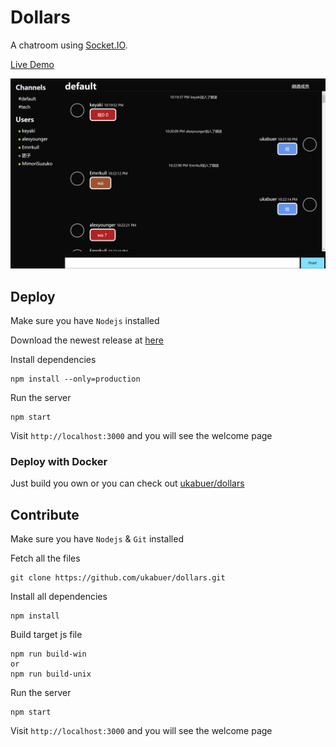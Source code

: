 # Dollars
A chatroom using [Socket.IO](https://socket.io).

[Live Demo](https://dollars.arukascloud.io)

![screenshot](./screenshots/screenshot.png)

## Deploy
Make sure you have `Nodejs` installed

Download the newest release at [here](https://github.com/ukabuer/dollars/releases/latest)

Install dependencies
```
npm install --only=production
```

Run the server
```
npm start
```

Visit `http://localhost:3000` and you will see the welcome page

### Deploy with Docker
Just build you own or you can check out [ukabuer/dollars](https://hub.docker.com/r/ukabuer/dollars/)

## Contribute
Make sure you have `Nodejs` & `Git` installed

Fetch all the files
```
git clone https://github.com/ukabuer/dollars.git
```

Install all dependencies
```
npm install
```

Build target js file
```
npm run build-win
or
npm run build-unix
```

Run the server
```
npm start
```

Visit `http://localhost:3000` and you will see the welcome page